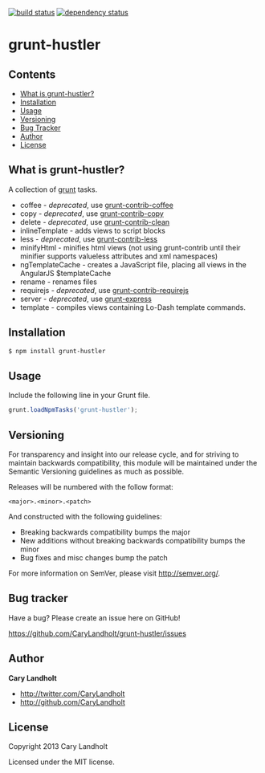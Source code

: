 [![build status](https://secure.travis-ci.org/CaryLandholt/grunt-hustler.png)](http://travis-ci.org/CaryLandholt/grunt-hustler)
[![dependency status](https://david-dm.org/CaryLandholt/grunt-hustler.png)](https://david-dm.org/CaryLandholt/grunt-hustler)
# grunt-hustler

## Contents

* [What is grunt-hustler?](#what-is-grunt-hustler)
* [Installation](#installation)
* [Usage](#usage)
* [Versioning](#versioning)
* [Bug Tracker](#bug-tracker)
* [Author](#author)
* [License](#license)

## What is grunt-hustler?

A collection of [grunt](https://github.com/cowboy/grunt) tasks.

* coffee - _deprecated_, use [grunt-contrib-coffee](https://github.com/gruntjs/grunt-contrib-coffee)
* copy - _deprecated_, use [grunt-contrib-copy](https://github.com/gruntjs/grunt-contrib-copy)
* delete - _deprecated_, use [grunt-contrib-clean](https://github.com/gruntjs/grunt-contrib-clean)
* inlineTemplate - adds views to script blocks
* less - _deprecated_, use [grunt-contrib-less](https://github.com/gruntjs/grunt-contrib-less)
* minifyHtml - minifies html views (not using grunt-contrib until their minifier supports valueless attributes and xml namespaces)
* ngTemplateCache - creates a JavaScript file, placing all views in the AngularJS $templateCache
* rename - renames files
* requirejs - _deprecated_, use [grunt-contrib-requirejs](https://github.com/gruntjs/grunt-contrib-requirejs)
* server - _deprecated_, use [grunt-express](https://github.com/blai/grunt-express)
* template - compiles views containing Lo-Dash template commands.

## Installation

```bash
$ npm install grunt-hustler
```

## Usage

Include the following line in your Grunt file.

```javascript
grunt.loadNpmTasks('grunt-hustler');
```

## Versioning

For transparency and insight into our release cycle, and for striving to maintain backwards compatibility, this module will be maintained under the Semantic Versioning guidelines as much as possible.

Releases will be numbered with the follow format:

`<major>.<minor>.<patch>`

And constructed with the following guidelines:

* Breaking backwards compatibility bumps the major
* New additions without breaking backwards compatibility bumps the minor
* Bug fixes and misc changes bump the patch

For more information on SemVer, please visit http://semver.org/.

## Bug tracker

Have a bug?  Please create an issue here on GitHub!

https://github.com/CaryLandholt/grunt-hustler/issues

## Author

**Cary Landholt**

+ http://twitter.com/CaryLandholt
+ http://github.com/CaryLandholt


## License

Copyright 2013 Cary Landholt

Licensed under the MIT license.